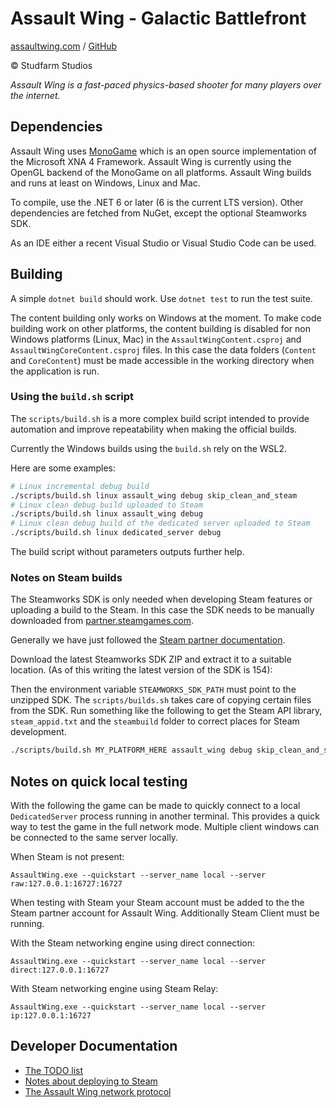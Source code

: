 # Assault Wing - Galactic Battlefront

[assaultwing.com](assaultwing.com) / [GitHub](https://github.com/StudfarmStudios/assaultwing)

© Studfarm Studios

_Assault Wing is a fast-paced physics-based shooter for many players over the
internet._

## Dependencies

Assault Wing uses [MonoGame](https://www.monogame.net/) which is an open source
implementation of the Microsoft XNA 4 Framework. Assault Wing is currently using
the OpenGL backend of the MonoGame on all platforms. Assault Wing builds and
runs at least on Windows, Linux and Mac.

To compile, use the .NET 6 or later (6 is the current LTS version). Other
dependencies are fetched from NuGet, except the optional Steamworks SDK.

As an IDE either a recent Visual Studio or Visual Studio Code can be used.

## Building

A simple `dotnet build` should work. Use `dotnet test` to run the test suite.

The content building only works on Windows at the moment. To make code building
work on other platforms, the content building is disabled for non Windows
platforms (Linux, Mac) in the `AssaultWingContent.csproj` and
`AssaultWingCoreContent.csproj` files. In this case the data folders (`Content`
and `CoreContent`) must be made accessible in the working directory when the
application is run.

### Using the `build.sh` script

The `scripts/build.sh` is a more complex build script intended to provide
automation and improve repeatability when making the official builds.

Currently the Windows builds using the `build.sh` rely on the WSL2.

Here are some examples:
```bash
# Linux incremental debug build
./scripts/build.sh linux assault_wing debug skip_clean_and_steam
# Linux clean debug build uploaded to Steam
./scripts/build.sh linux assault_wing debug
# Linux clean debug build of the dedicated server uploaded to Steam
./scripts/build.sh linux dedicated_server debug
```

The build script without parameters outputs further help.                                                                        
### Notes on Steam builds

The Steamworks SDK is only needed when developing Steam features or uploading a
build to the Steam. In this case the SDK needs to be manually downloaded from
[partner.steamgames.com](https://partner.steamgames.com/doc/sdk).

Generally we have just followed the [Steam partner
documentation](https://partner.steamgames.com/doc/sdk/uploading).

Download the latest Steamworks SDK ZIP and extract it to a suitable location.
(As of this writing the latest version of the SDK is 154):

Then the environment variable `STEAMWORKS_SDK_PATH` must point to the unzipped
SDK. The `scripts/builds.sh` takes care of copying certain files from the SDK.
Run something like the following to get the Steam API library, `steam_appid.txt`
and the `steambuild` folder to correct places for Steam development.

```bash
./scripts/build.sh MY_PLATFORM_HERE assault_wing debug skip_clean_and_steam
```

## Notes on quick local testing

With the following the game can be made to quickly connect to a local
`DedicatedServer` process running in another terminal. This provides a quick way
to test the game in the full network mode. Multiple client windows can be
connected to the same server locally.

When Steam is not present:

    AssaultWing.exe --quickstart --server_name local --server raw:127.0.0.1:16727:16727

When testing with Steam your Steam account must be added to the the Steam partner account for Assault Wing. Additionally Steam Client must be running.

With the Steam networking engine using direct connection:

    AssaultWing.exe --quickstart --server_name local --server direct:127.0.0.1:16727

With Steam networking engine using Steam Relay:

    AssaultWing.exe --quickstart --server_name local --server ip:127.0.0.1:16727

## Developer Documentation

- [The TODO list](docs/TODO.md)
- [Notes about deploying to Steam](docs/steam-deploy.md)
- [The Assault Wing network protocol](docs/network-protocol.md)

